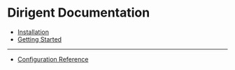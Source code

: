 # Dirigent Documentation

- [Installation](install.md)
- [Getting Started](getting-started.md)

---

- [Configuration Reference](configuration-reference.md)
